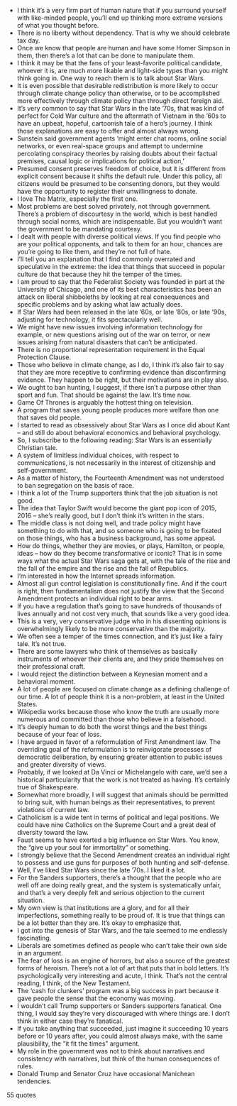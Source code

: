  - I think it’s a very firm part of human nature that if you surround yourself with like-minded people, you’ll end up thinking more extreme versions of what you thought before.
 - There is no liberty without dependency. That is why we should celebrate tax day.
 - Once we know that people are human and have some Homer Simpson in them, then there’s a lot that can be done to manipulate them.
 - I think it may be that the fans of your least-favorite political candidate, whoever it is, are much more likable and light-side types than you might think going in. One way to reach them is to talk about Star Wars.
 - It is even possible that desirable redistribution is more likely to occur through climate change policy than otherwise, or to be accomplished more effectively through climate policy than through direct foreign aid.
 - It’s very common to say that Star Wars in the late ’70s, that was kind of perfect for Cold War culture and the aftermath of Vietnam in the ’60s to have an upbeat, hopeful, cartoonish tale of a hero’s journey. I think those explanations are easy to offer and almost always wrong.
 - Sunstein said government agents ‘might enter chat rooms, online social networks, or even real-space groups and attempt to undermine percolating conspiracy theories by raising doubts about their factual premises, causal logic or implications for political action,’
 - Presumed consent preserves freedom of choice, but it is different from explicit consent because it shifts the default rule. Under this policy, all citizens would be presumed to be consenting donors, but they would have the opportunity to register their unwillingness to donate.
 - I love The Matrix, especially the first one.
 - Most problems are best solved privately, not through government. There’s a problem of discourtesy in the world, which is best handled through social norms, which are indispensable. But you wouldn’t want the government to be mandating courtesy.
 - I dealt with people with diverse political views. If you find people who are your political opponents, and talk to them for an hour, chances are you’re going to like them, and they’re not full of hate.
 - I’ll tell you an explanation that I find commonly overrated and speculative in the extreme: the idea that things that succeed in popular culture do that because they hit the temper of the times.
 - I am proud to say that the Federalist Society was founded in part at the University of Chicago, and one of its best characteristics has been an attack on liberal shibboleths by looking at real consequences and specific problems and by asking what law actually does.
 - If Star Wars had been released in the late ’60s, or late ’80s, or late ’90s, adjusting for technology, it fits spectacularly well.
 - We might have new issues involving information technology for example, or new questions arising out of the war on terror, or new issues arising from natural disasters that can’t be anticipated.
 - There is no proportional representation requirement in the Equal Protection Clause.
 - Those who believe in climate change, as I do, I think it’s also fair to say that they are more receptive to confirming evidence than disconfirming evidence. They happen to be right, but their motivations are in play also.
 - We ought to ban hunting, I suggest, if there isn’t a purpose other than sport and fun. That should be against the law. It’s time now.
 - Game Of Thrones is arguably the hottest thing on television.
 - A program that saves young people produces more welfare than one that saves old people.
 - I started to read as obsessively about Star Wars as I once did about Kant – and still do about behavioral economics and behavioral psychology.
 - So, I subscribe to the following reading: Star Wars is an essentially Christian tale.
 - A system of limitless individual choices, with respect to communications, is not necessarily in the interest of citizenship and self-government.
 - As a matter of history, the Fourteenth Amendment was not understood to ban segregation on the basis of race.
 - I think a lot of the Trump supporters think that the job situation is not good.
 - The idea that Taylor Swift would become the giant pop icon of 2015, 2016 – she’s really good, but I don’t think it’s written in the stars.
 - The middle class is not doing well, and trade policy might have something to do with that, and so someone who is going to be fixated on those things, who has a business background, has some appeal.
 - How do things, whether they are movies, or plays, Hamilton, or people, ideas – how do they become transformative or iconic? That is in some ways what the actual Star Wars saga gets at, with the tale of the rise and the fall of the empire and the rise and the fall of Republics.
 - I’m interested in how the Internet spreads information.
 - Almost all gun control legislation is constitutionally fine. And if the court is right, then fundamentalism does not justify the view that the Second Amendment protects an individual right to bear arms.
 - If you have a regulation that’s going to save hundreds of thousands of lives annually and not cost very much, that sounds like a very good idea.
 - This is a very, very conservative judge who in his dissenting opinions is overwhelmingly likely to be more conservative than the majority.
 - We often see a temper of the times connection, and it’s just like a fairy tale. It’s not true.
 - There are some lawyers who think of themselves as basically instruments of whoever their clients are, and they pride themselves on their professional craft.
 - I would reject the distinction between a Keynesian moment and a behavioral moment.
 - A lot of people are focused on climate change as a defining challenge of our time. A lot of people think it is a non-problem, at least in the United States.
 - Wikipedia works because those who know the truth are usually more numerous and committed than those who believe in a falsehood.
 - It’s deeply human to do both the worst things and the best things because of your fear of loss.
 - I have argued in favor of a reformulation of First Amendment law. The overriding goal of the reformulation is to reinvigorate processes of democratic deliberation, by ensuring greater attention to public issues and greater diversity of views.
 - Probably, if we looked at Da Vinci or Michelangelo with care, we’d see a historical particularity that the work is not treated as having. It’s certainly true of Shakespeare.
 - Somewhat more broadly, I will suggest that animals should be permitted to bring suit, with human beings as their representatives, to prevent violations of current law.
 - Catholicism is a wide tent in terms of political and legal positions. We could have nine Catholics on the Supreme Court and a great deal of diversity toward the law.
 - Faust seems to have exerted a big influence on Star Wars. You know, the “give up your soul for immortality” or something.
 - I strongly believe that the Second Amendment creates an individual right to possess and use guns for purposes of both hunting and self-defense.
 - Well, I’ve liked Star Wars since the late ’70s. I liked it a lot.
 - For the Sanders supporters, there’s a thought that the people who are well off are doing really great, and the system is systematically unfair, and that’s a very deeply felt and serious objection to the current situation.
 - My own view is that institutions are a glory, and for all their imperfections, something really to be proud of. It is true that things can be a lot better than they are. It’s okay to emphasize that.
 - I got into the genesis of Star Wars, and the tale seemed to me endlessly fascinating.
 - Liberals are sometimes defined as people who can’t take their own side in an argument.
 - The fear of loss is an engine of horrors, but also a source of the greatest forms of heroism. There’s not a lot of art that puts that in bold letters. It’s psychologically very interesting and acute, I think. That’s not the central reading, I think, of the New Testament.
 - The ‘cash for clunkers’ program was a big success in part because it gave people the sense that the economy was moving.
 - I wouldn’t call Trump supporters or Sanders supporters fanatical. One thing, I would say they’re very discouraged with where things are. I don’t think in either case they’re fanatical.
 - If you take anything that succeeded, just imagine it succeeding 10 years before or 10 years after, you could almost always make, with the same plausibility, the “it fit the times” argument.
 - My role in the government was not to think about narratives and consistency with narratives, but think of the human consequences of rules.
 - Donald Trump and Senator Cruz have occasional Manichean tendencies.

55 quotes